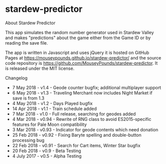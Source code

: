 # stardew-predictor

About Stardew Predictor

This app simulates the random number generator used in Stardew Valley and makes "predictions" about the game either from the Game ID or by reading the save file.

The app is written in Javascript and uses jQuery it is hosted on GitHub Pages at https://mouseypounds.github.io/stardew-predictor/ and the source code repository is https://github.com/MouseyPounds/stardew-predictor. It is released under the MIT license.

Changelog
*  7 May  2018 - v1.4  - Geode counter bugfix; additional multiplayer support
*  6 May  2018 - v1.3  - Traveling Merchant now includes Night Market if save is from 1.3
*  4 May  2018 - v1.2  - Days Played bugfix
* 14 Apr  2018 - v1.1  - Train schedule added
*  7 Mar  2018 - v1.0  - Full release, searching for geodes added
*  4 Mar  2018 - v0.94 - Rewrite of RNG class to avoid ES2015-specific features for Pale Moon compatibility
*  3 Mar  2018 - v0.93 - Indicator for geode contents which need donation
* 25 Feb  2018 - v0.92 - Fixing Baryte spelling and double-button processing bug
* 22 Feb  2018 - v0.91 - Search for Cart items, Winter Star bugfix
* 20 Feb  2018 - v0.9  - Beta Testing
*  4 July 2017 - v0.5  - Alpha Testing
